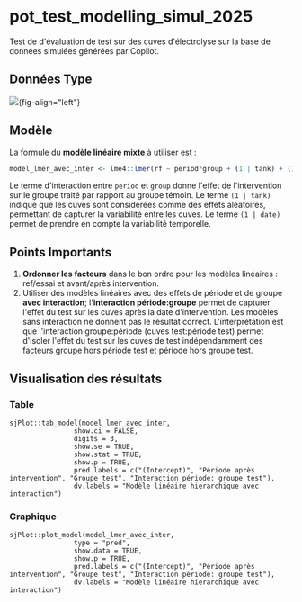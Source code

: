 # pot_test_modelling_simul_2025

Test de d'évaluation de test sur des cuves d'électrolyse sur la base de données simulées
générées par Copilot.

## Données Type

![](simulation_modèles_eval_effets_files/figure-html/visualisation_data_with_variability-1.png){fig-align="left"}

## Modèle

La formule du **modèle linéaire mixte** à utiliser est :

``` r
model_lmer_avec_inter <- lme4::lmer(rf ~ period*group + (1 | tank) + (1| date), data = data_model)
```

Le terme d'interaction entre `period` et `group` donne l'effet de l'intervention sur le
groupe traité par rapport au groupe témoin. Le terme `(1 | tank)` indique que les cuves
sont considérées comme des effets aléatoires, permettant de capturer la variabilité entre
les cuves. Le terme `(1 | date)` permet de prendre en compte la variabilité temporelle.

## Points Importants

1.  **Ordonner les facteurs** dans le bon ordre pour les modèles linéaires : ref/essai et
    avant/après intervention.
2.  Utiliser des modèles linéaires avec des effets de période et de groupe **avec
    interaction**; l'**interaction période:groupe** permet de capturer l'effet du test sur
    les cuves après la date d'intervention. Les modèles sans interaction ne donnent pas le
    résultat correct. L'interprétation est que l'interaction groupe:période (cuves
    test:période test) permet d'isoler l'effet du test sur les cuves de test
    indépendamment des facteurs groupe hors période test et période hors groupe test.

## Visualisation des résultats

### Table

```{R}
sjPlot::tab_model(model_lmer_avec_inter, 
                show.ci = FALSE, 
                digits = 3,
                show.se = TRUE, 
                show.stat = TRUE, 
                show.p = TRUE,
                pred.labels = c("(Intercept)", "Période après intervention", "Groupe test", "Interaction période: groupe test"),
                dv.labels = "Modèle linéaire hierarchique avec interaction")
```

### Graphique
```{R}
sjPlot::plot_model(model_lmer_avec_inter, 
                type = "pred", 
                show.data = TRUE, 
                show.p = TRUE, 
                pred.labels = c("(Intercept)", "Période après intervention", "Groupe test", "Interaction période: groupe test"),
                dv.labels = "Modèle linéaire hierarchique avec interaction")
                
```